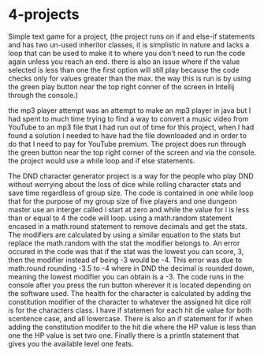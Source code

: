 # 4-projects
Simple text game for a project, (the project runs on if and else-if statements and has two un-used inheritor classes, it is simplistic in nature and lacks a loop that can be used to make it to where you don't need to run the code again unless you reach an end. there is also an issue where if the value selected is less than one the first option will still play because the code checks only for values greater than the max. the way this is run is by using the green play button near the top right conner of the screen in Intellij through the console.)

the mp3 player attempt was an attempt to make an mp3 player in java but I had spent to much time trying to find a way to convert a music video from YouTube to an mp3 file that I had run out of time for this project, when I had found a solution I needed to have had the file downloaded and in order to do that I need to pay for YouTube premium. The project does run through the green button near the top right corner of the screen and via the console. the project would use a while loop and if else statements.

The DND character generator project is a way for the people who play DND without worrying about the loss of dice while rolling character stats and save time regardless of group size. The code is contained in one while loop that for the purpose of my group size of five players and one dungeon master use an interger called i start at zero and while the value for i is less than or equal to 4 the code will loop. using a math.random statement encased in a math.round statement to remove decimals and get the stats. The modifiers are calculated by using a similar equation to the stats but replace the math.random with the stat the modifier belongs to. An error occured in the code was that if the stat was the lowest you can score, 3, then the modifier instead of being -3 would be -4. This error was due to math.round rounding -3.5 to -4 where in DND the decimal is rounded down, meaning the lowest modifier you can obtain is a -3. The code runs in the console after you press the run button wherever it is located depending on the software used. The health for the character is calculated by adding the constitution modifier of the character to whatever the assigned hit dice roll is for the characters class. I have if statemen for each hit die value for both scentence case, and all lowercase. There is also an if statement for if when adding the constitution modifer to the hit die where the HP value is less than one the HP value is set two one. Finally there is a  println statement that gives you the available level one feats.
